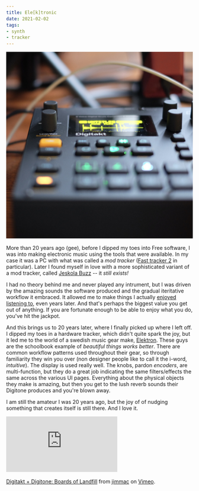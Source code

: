 ```yaml
---
title: Ele[k]tronic
date: 2021-02-02
tags:
- synth
- tracker
---
```

![Elektron Digitakt](digitakt.jpg)

More than 20 years ago (gee), before I dipped my toes into Free software, I was into making electronic music using the tools that were available. In my case it was a PC with what was called a *mod tracker* ([Fast tracker 2](https://en.wikipedia.org/wiki/FastTracker_2) in particular). Later I found myself in love with a more sophisticated variant of a mod tracker, called [Jeskola Buzz](https://jeskola.net/buzz/) -- it *still exists!*

I had no theory behind me and never played any intrument, but I was driven by the amazing sounds the software produced and the gradual iteritative workflow it embraced. It allowed me to make things I actually [enjoyed listening to](https://jimmac.bandcamp.com/track/the-sphere), even years later. And that's perhaps the biggest value you get out of anything. If you are fortunate enough to be able to enjoy what you do, you've hit the jackpot. 

And this brings us to 20 years later, where I finally picked up where I left off. I dipped my toes in a hardware tracker, which didn't quite spark the joy, but it led me to the world of a swedish music gear make, [Elektron](https://elektron.se). These guys are the schoolbook example of *beautiful things works better*. There are common workflow patterns used throughout their gear, so through familiarity they win you over (non designer people like to call it the i-word, *intuitive*). The display is used really well. The knobs, pardon *encoders*, are multi-function, but they do a great job indicating the same filters/effects the same across the various UI pages. Everything about the physical objects they make is amazing, but then you get to the lush reverb sounds their Digitone produces and you're blown away.

I am still the amateur I was 20 years ago, but the joy of of nudging something that creates itself is still there. And I love it.

<iframe src="https://player.vimeo.com/video/506578461" frameborder="0" allow="autoplay; fullscreen; picture-in-picture" allowfullscreen></iframe>
<p><a href="https://vimeo.com/506578461">Digitakt + Digitone: Boards of Landfill</a> from <a href="https://vimeo.com/jimmacfx">jimmac</a> on <a href="https://vimeo.com">Vimeo</a>.</p>
